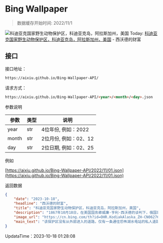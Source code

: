 # Bing Wallpaper

> 数据缓存开始时间: 2022/11/1

![科迪亚克国家野生动物保护区，科迪亚克岛，阿拉斯加州，美国](https://cn.bing.com/th?id=OHR.KodiakAlaska_ZH-CN0627619150_1920x1080.webp)
Today: [科迪亚克国家野生动物保护区，科迪亚克岛，阿拉斯加州，美国](https://cn.bing.com/th?id=OHR.KodiakAlaska_ZH-CN0627619150_1920x1080.webp) - 西沃德的财富

## 接口

接口地址：

```html
https://aixiu.github.io/Bing-Wallpaper-API/
```

请求方式：

```html
https://aixiu.github.io/Bing-Wallpaper-API/<year>/<month>/<day>.json
```

参数说明

| 参数 | 类型 | 说明 |
| - | - | - |
| year | str | 4位年份, 例如：2022 |
| month | str | 2位月份, 例如：02、12 |
| day | str | 2位日期, 例如：02、25 |

例如

[https://aixiu.github.io/Bing-Wallpaper-API/2022/11/01.json](https://aixiu.github.io/Bing-Wallpaper-API/2022/11/01.json)

返回数据

```json
{
    "date": "2023-10-18",
    "headline": "西沃德的财富",
    "title": "科迪亚克国家野生动物保护区，科迪亚克岛，阿拉斯加州，美国",
    "description": "1867年10月18日，在美国国务卿威廉·亨利·西沃德的谈判下，俄国将阿拉斯加的领土转让给了美国。美国一共花费了720万美元，以每英亩约两美分的价格买下了阿拉斯加地区，这一段历史被称为“阿拉斯加交易”。如今，这一天被称为阿拉斯加日，以纪念阿拉斯加丰富的历史、多元的文化、未开垦的荒野和坚忍不拔的精神。",
    "image_url": "https://cn.bing.com/th?id=OHR.KodiakAlaska_ZH-CN0627619150_1920x1080.webp",
    "main_text": "该保护区没有从外部进入的道路，仅有一条通往恐怖湖水电站的私人道路。但该道路禁止公众使用。"
}
```

UpdataTime：2023-10-18 01:28:08
